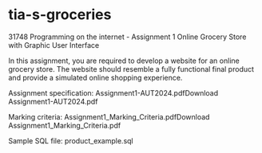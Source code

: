 # tia-s-groceries
31748 Programming on the internet - Assignment 1 Online Grocery Store with Graphic User Interface

In this assignment, you are required to develop a website for an online grocery store. The website should resemble a fully functional final product and provide a simulated online shopping experience.

Assignment specification: Assignment1-AUT2024.pdfDownload Assignment1-AUT2024.pdf

Marking criteria: Assignment1_Marking_Criteria.pdfDownload Assignment1_Marking_Criteria.pdf

Sample SQL file: product_example.sql
